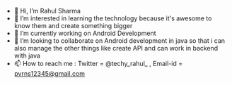 - 👋 Hi, I’m Rahul Sharma
- 👀 I’m interested in learning the technology because it's awesome to know them and create something bigger
- 🌱 I’m currently working on Android Development
- 💞️ I’m looking to collaborate on Android development in java so that i can also manage the other things like create API and can work in backend with java
- 📫 How to reach me : Twitter = @techy_rahul_    ,  Email-id = pvrns12345@gmail.com

<!---
iamr4hul/iamr4hul is a ✨ special ✨ repository because its `README.md` (this file) appears on your GitHub profile.
You can click the Preview link to take a look at your changes.
--->
